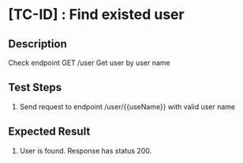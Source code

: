 # [TC-ID] : Find existed user

## Description

Check endpoint GET /user Get user by user name

## Test Steps

1. Send request to endpoint /user/{{useName}} with valid user name

## Expected Result

1. User is found. Response has status 200.
